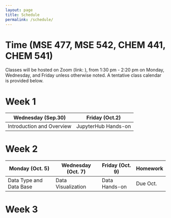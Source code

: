 ```yaml
---
layout: page
title: Schedule
permalink: /schedule/
---
```


# Time (MSE 477, MSE 542, CHEM 441, CHEM 541)

Classes will be hosted on Zoom (link: ), from 1:30 pm - 2:20 pm on Monday, Wednesday, and Friday unless otherwise noted. A tentative class calendar is provided below.

# Week 1

| Wednesday (Sep.30) | Friday (Oct.2) |
| ------------ | ------------- |
| Introduction and Overview | JupyterHub Hands-on |

# Week 2

| Monday (Oct. 5) | Wednesday (Oct. 7) | Friday (Oct. 9) | Homework |
| ------------ | ------------- | ------------- | ------------- |
| Data Type and Data Base | Data Visualization | Data Hands-on | Due Oct. |

# Week 3


